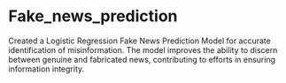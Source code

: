 # Fake_news_prediction
Created a Logistic Regression Fake News Prediction Model for accurate identification of misinformation. The model improves the ability to discern between genuine and fabricated news, contributing to efforts in ensuring information integrity.
